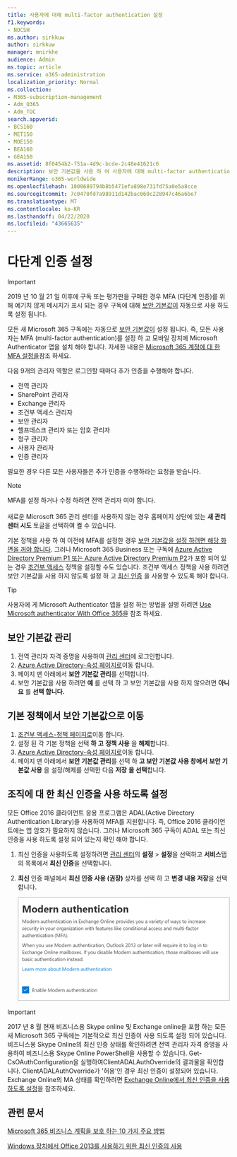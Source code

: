 ```yaml
---
title: 사용자에 대해 multi-factor authentication 설정
f1.keywords:
- NOCSH
ms.author: sirkkuw
author: sirkkuw
manager: mnirkhe
audience: Admin
ms.topic: article
ms.service: o365-administration
localization_priority: Normal
ms.collection:
- M365-subscription-management
- Adm_O365
- Adm_TOC
search.appverid:
- BCS160
- MET150
- MOE150
- BEA160
- GEA150
ms.assetid: 8f0454b2-f51a-4d9c-bcde-2c48e41621c6
description: 보안 기본값을 사용 하 여 사용자에 대해 multi-factor authentication을 설정 하는 방법을 알아봅니다.
monikerRange: o365-worldwide
ms.openlocfilehash: 1000689794b8b5471efa898e731fd75a0e5a8cce
ms.sourcegitcommit: 7c0470fd7a98911d142bac060c228947c46a6be7
ms.translationtype: MT
ms.contentlocale: ko-KR
ms.lasthandoff: 04/22/2020
ms.locfileid: "43665635"
---
```

# <a name="set-up-multi-factor-authentication"></a>다단계 인증 설정
  
> [!IMPORTANT]
> 2019 년 10 월 21 일 이후에 구독 또는 평가판을 구매한 경우 MFA (다단계 인증)를 위해 예기치 않게 메시지가 표시 되는 경우 구독에 대해 [보안 기본값이](https://docs.microsoft.com/azure/active-directory/fundamentals/concept-fundamentals-security-defaults) 자동으로 사용 하도록 설정 됩니다.

모든 새 Microsoft 365 구독에는 자동으로 [보안 기본값이](https://docs.microsoft.com/azure/active-directory/fundamentals/concept-fundamentals-security-defaults) 설정 됩니다. 즉, 모든 사용자는 MFA (multi-factor authentication)를 설정 하 고 모바일 장치에 Microsoft Authenticator 앱을 설치 해야 합니다. 자세한 내용은 [Microsoft 365 계정에 대 한 MFA 설정을](https://support.office.com/article/ace1d096-61e5-449b-a875-58eb3d74de14)참조 하세요.

다음 9개의 관리자 역할은 로그인할 때마다 추가 인증을 수행해야 합니다.

- 전역 관리자
- SharePoint 관리자
- Exchange 관리자
- 조건부 액세스 관리자
- 보안 관리자
- 헬프데스크 관리자 또는 암호 관리자
- 청구 관리자
- 사용자 관리자
- 인증 관리자

필요한 경우 다른 모든 사용자들은 추가 인증을 수행하라는 요청을 받습니다.

> [!NOTE]
> MFA를 설정 하거나 수정 하려면 전역 관리자 여야 합니다. <br><br>
> 새로운 Microsoft 365 관리 센터를 사용하지 않는 경우 홈페이지 상단에 있는 **새 관리 센터 시도** 토글을 선택하여 켤 수 있습니다.

기본 정책을 사용 하 여 이전에 MFA를 설정한 경우 [보안 기본값을 설정 하려면 해당 화면을 꺼야 합니다](#move-from-baseline-policies-to-security-defaults). 그러나 Microsoft 365 Business 또는 구독에 [Azure Active Directory Premium P1 또는 Azure Active Directory Premium P2](https://azure.microsoft.com/pricing/details/active-directory/)가 포함 되어 있는 경우 [조건부 액세스](https://docs.microsoft.com/azure/active-directory/conditional-access/overview) 정책을 설정할 수도 있습니다. 조건부 액세스 정책을 사용 하려면 보안 기본값을 사용 하지 않도록 설정 하 고 [최신 인증](#enable-modern-authentication-for-your-organization) 을 사용할 수 있도록 해야 합니다.

> [!TIP]
> 사용자에 게 Microsoft Authenticator 앱을 설정 하는 방법을 설명 하려면 [Use Microsoft authenticator With Office 365](https://support.office.com/article/use-microsoft-authenticator-with-office-365-1412611f-ad8d-43ab-807c-7965e5155411)을 참조 하세요.

## <a name="manage-security-defaults"></a>보안 기본값 관리

1. 전역 관리자 자격 증명을 사용하여 [관리 센터](https://go.microsoft.com/fwlink/p/?linkid=834822)에 로그인합니다.
2. [Azure Active Directory-속성 페이지로](https://portal.azure.com/#blade/Microsoft_AAD_IAM/ActiveDirectoryMenuBlade/Properties)이동 합니다.
3. 페이지 맨 아래에서 **보안 기본값 관리**를 선택합니다.
4. 보안 기본값을 사용 하려면 **예** 를 선택 하 고 보안 기본값을 사용 하지 않으려면 **아니요** 를 **선택 합니다.**

## <a name="move-from-baseline-policies-to-security-defaults"></a>기본 정책에서 보안 기본값으로 이동

1. [조건부 액세스-정책 페이지로](https://portal.azure.com/#blade/Microsoft_AAD_IAM/ConditionalAccessBlade/Policies)이동 합니다.
2. 설정 된 각 기본 정책을 선택 **하 고** **정책 사용** 을 **해제**합니다.
3. [Azure Active Directory-속성 페이지로](https://portal.azure.com/#blade/Microsoft_AAD_IAM/ActiveDirectoryMenuBlade/Properties)이동 합니다.
4. 페이지 맨 아래에서 **보안 기본값 관리**를 선택 하 **고 보안 기본값 사용 창에서** **보안 기본값 사용** 을 설정/해제를 선택한 다음 **저장** **을 선택**합니다. 

## <a name="enable-modern-authentication-for-your-organization"></a>조직에 대 한 최신 인증을 사용 하도록 설정

모든 Office 2016 클라이언트 응용 프로그램은 ADAL(Active Directory Authentication Library)을 사용하여 MFA를 지원합니다. 즉, Office 2016 클라이언트에는 앱 암호가 필요하지 않습니다. 그러나 Microsoft 365 구독이 ADAL 또는 최신 인증을 사용 하도록 설정 되어 있는지 확인 해야 합니다.

1. 최신 인증을 사용하도록 설정하려면 [관리 센터](https://go.microsoft.com/fwlink/p/?linkid=834822)의 **설정** \> **설정**을 선택하고 **서비스**탭의 목록에서 **최신 인증**을 선택합니다.

2. **최신** 인증 패널에서 **최신 인증 사용 (권장)** 상자를 선택 하 고 **변경 내용 저장**을 선택 합니다. 

    ![사용 확인란이 선택된 최신 인증 패널](../../media/enablemodernauth.png)
    
> [!IMPORTANT]
> 2017 년 8 월 현재 비즈니스용 Skype online 및 Exchange online을 포함 하는 모든 새 Microsoft 365 구독에는 기본적으로 최신 인증이 사용 되도록 설정 되어 있습니다. 비즈니스용 Skype Online의 최신 인증 상태를 확인하려면 전역 관리자 자격 증명을 사용하여 비즈니스용 Skype Online PowerShell을 사용할 수 있습니다. Get-CsOAuthConfiguration을 실행하여ClientADALAuthOverride의 결과물을 확인합니다. ClientADALAuthOverride가 '허용'인 경우 최신 인증이 설정되어 있습니다.
Exchange Online의 MA 상태를 확인하려면 [Exchange Online에서 최신 인증을 사용하도록 설정](https://docs.microsoft.com/exchange/clients-and-mobile-in-exchange-online/enable-or-disable-modern-authentication-in-exchange-online)을 참조하세요.

## <a name="related-articles"></a>관련 문서

[Microsoft 365 비즈니스 계획을 보호 하는 10 가지 주요 방법](secure-your-business-data.md)

[Windows 장치에서 Office 2013를 사용하기 위한 최신 인증의 사용](enable-modern-authentication.md)
